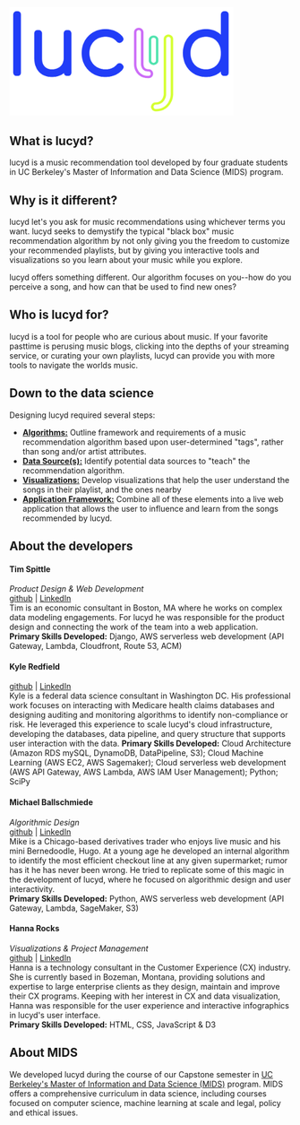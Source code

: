 <img src="/static_content/Lucyd-Logo_blue.png" width="400">

## What is lucyd?
lucyd is a music recommendation tool developed by four graduate students in UC Berkeley's Master of Information and Data Science (MIDS) program.

## Why is it different?
lucyd let's you ask for music recommendations using whichever terms you want. lucyd seeks to demystify the typical "black box" music recommendation algorithm by not only giving you the freedom to customize your recommended playlists, but by giving you interactive tools and visualizations so you learn about your music while you explore.

lucyd offers something different. Our algorithm focuses on you--how do you perceive a song, and how can that be used to find new ones?

## Who is lucyd for?
lucyd is a tool for people who are curious about music. If your favorite pasttime is perusing music blogs, clicking into the depths of your streaming service, or curating your own playlists, lucyd can provide you with more tools to navigate the worlds music.

## Down to the data science
Designing lucyd required several steps:
  * [**Algorithms:**](/1_Algorithms/) Outline framework and requirements of a music recommendation algorithm based upon user-determined "tags", rather than song and/or artist attributes.
  * [**Data Source(s):**](/2_DataSources/) Identify potential data sources to "teach" the recommendation algorithm.
  * [**Visualizations:**](/3_Visualizations/) Develop visualizations that help the user understand the songs in their playlist, and the ones nearby
  * [**Application Framework:**](/4_ApplicationFramework/) Combine all of these elements into a live web application that allows the user to influence and learn from the songs recommended by lucyd.

## About the developers
#### Tim Spittle
*Product Design & Web Development*\
[github](https://github.com/timspit) | [LinkedIn](https://www.linkedin.com/in/tim-spittle/)\
Tim is an economic consultant in Boston, MA where he works on complex data modeling engagements. For lucyd he was responsible for the product design and connecting the work of the team into a web application.  
**Primary Skills Developed:** Django, AWS serverless web development (API Gateway, Lambda, Cloudfront, Route 53, ACM)   
#### Kyle Redfield
[github](https://github.com/kredfield/Resume_Work) | [LinkedIn](https://www.linkedin.com/in/kyle-redfield-0a563736/)\
Kyle is a federal data science consultant in Washington DC. His professional work focuses on interacting with Medicare health claims databases and designing auditing and monitoring algorithms to identify non-compliance or risk. He leveraged this experience to scale lucyd's cloud infrastructure, developing the databases, data pipeline, and query structure that supports user interaction with the data.
**Primary Skills Developed:** Cloud Architecture (Amazon RDS mySQL, DynamoDB, DataPipeline, S3); Cloud Machine Learning (AWS EC2, AWS Sagemaker); Cloud serverless web development (AWS API Gateway, AWS Lambda, AWS IAM User Management); Python; SciPy
#### Michael Ballschmiede
*Algorithmic Design*\
[github](https://github.com/mballschmiede) | [LinkedIn](https://www.linkedin.com/in/mballschmiede/)\
Mike is a Chicago-based derivatives trader who enjoys live music and his mini Bernedoodle, Hugo. At a young age he developed an internal algorithm to identify the most efficient checkout line at any given supermarket; rumor has it he has never been wrong. He tried to replicate some of this magic in the development of lucyd, where he focused on algorithmic design and user interactivity.\
**Primary Skills Developed:** Python, AWS serverless web development (API Gateway, Lambda, SageMaker, S3)  
#### Hanna Rocks
*Visualizations & Project Management*\
[github](https://github.com/hrocks0218) | [LinkedIn](https://www.linkedin.com/in/hanna-rocks-62b56040/)\
Hanna is a technology consultant in the Customer Experience (CX) industry. She is currently based in Bozeman, Montana, providing solutions and expertise to large enterprise clients as they design, maintain and improve their CX programs. Keeping with her interest in CX and data visualization, Hanna was responsible for the user experience and interactive infographics in lucyd's user interface.\
**Primary Skills Developed:** HTML, CSS, JavaScript & D3


## About MIDS
We developed lucyd during the course of our Capstone semester in [UC Berkeley's Master of Information and Data Science (MIDS)](https://datascience.berkeley.edu/) program. MIDS offers a comprehensive curriculum in data science, including courses focused on computer science, machine learning at scale and legal, policy and ethical issues.
